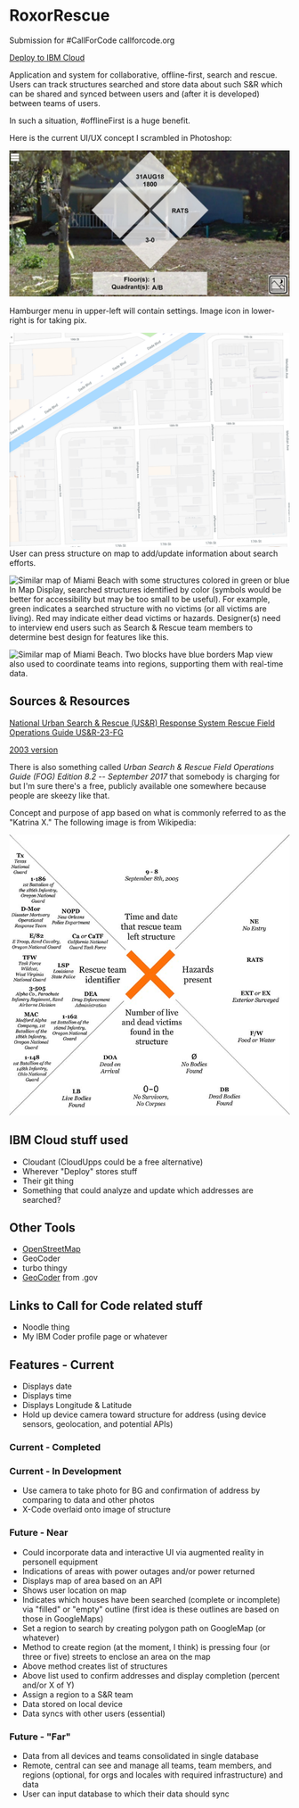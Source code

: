 # RoxorRescue
Submission for #CallForCode
callforcode.org

[Deploy to IBM Cloud](https://bluemix.net/deploy?repository=https://github.com/jotasprout/RoxorRescue)

Application and system for collaborative, offline-first, search and rescue. Users can track structures searched and store data about such S&R which can be shared and synced between users and (after it is developed) between teams of users.

In such a situation, #offlineFirst is a huge benefit.

Here is the current UI/UX concept I scrambled in Photoshop:

![Photo of a house with FEMA search symbols overlay](https://github.com/jotasprout/RoxorRescue/blob/master/imgs/UIsketch.jpg)

Hamburger menu in upper-left will contain settings. Image icon in lower-right is for taking pix.

![Screenshot of Miami Beach in GoogleMaps](https://github.com/jotasprout/RoxorRescue/blob/master/imgs/miamiBeachGoogleMap.png)
User can press structure on map to add/update information about search efforts.

![Similar map of Miami Beach with some structures colored in green or blue](https://github.com/jotasprout/RoxorRescue/blob/master/imgs/miamiBeachGoogleMap_redGreen.jpg_)
In Map Display, searched structures identified by color (symbols would be better for accessibility but may be too small to be useful). For example, green indicates a searched structure with no victims (or all victims are living). Red may indicate either dead victims or hazards. Designer(s) need to interview end users such as Search & Rescue team members to determine best design for features like this.

![Similar map of Miami Beach. Two blocks have blue borders](https://github.com/jotasprout/RoxorRescue/blob/master/imgs/miamiBeachGoogleMap_regions.png)
Map view also used to coordinate teams into regions, supporting them with real-time data.

## Sources & Resources

[National Urban Search & Rescue (US&R) Response System Rescue Field Operations Guide US&R-23-FG](https://www.fema.gov/pdf/emergency/usr/usr_23_20080205_rog.pdf)

[2003 version](https://www.fema.gov/pdf/emergency/usr/usr_fog_sept_25_2003_color_final.pdf)

There is also something called _Urban Search & Rescue Field Operations Guide (FOG) Edition 8.2 -- September 2017_ that somebody is charging for but I'm sure there's a free, publicly available one somewhere because people are skeezy like that.

Concept and purpose of app based on what is commonly referred to as the "Katrina X." The following image is from Wikipedia:

![Each diamond contains image about search(es) performed on the house.](https://github.com/jotasprout/RoxorRescue/blob/master/imgs/Katrina_x_small.jpg)

## IBM Cloud stuff used
- Cloudant (CloudUpps could be a free alternative)
- Wherever "Deploy" stores stuff
- Their git thing
- Something that could analyze and update which addresses are searched?

## Other Tools
- [OpenStreetMap](https://www.openstreetmap.org)
- GeoCoder
- turbo thingy
- [GeoCoder](https://geocoding.geo.census.gov/) from .gov 

## Links to Call for Code related stuff
- Noodle thing
- My IBM Coder profile page or whatever

## Features - Current
- Displays date
- Displays time
- Displays Longitude & Latitude
- Hold up device camera toward structure for address (using device sensors, geolocation, and potential APIs)

### Current - Completed

### Current - In Development
- Use camera to take photo for BG and confirmation of address by comparing to data and other photos
- X-Code overlaid onto image of structure

### Future - Near

- Could incorporate data and interactive UI via augmented reality in personell equipment
- Indications of areas with power outages and/or power returned
- Displays map of area based on an API
- Shows user location on map
- Indicates which houses have been searched (complete or incomplete) via "filled" or "empty" outline (first idea is these outlines are based on those in GoogleMaps)
- Set a region to search by creating polygon path on GoogleMap (or whatever)
- Method to create region (at the moment, I think) is pressing four (or three or five) streets to enclose an area on the map
- Above method creates list of structures
- Above list used to confirm addresses and display completion (percent and/or X of Y)
- Assign a region to a S&R team
- Data stored on local device
- Data syncs with other users (essential)

### Future - "Far"
- Data from all devices and teams consolidated in single database
- Remote, central can see and manage all teams, team members, and regions (optional, for orgs and locales with required infrastructure) and data
- User can input database to which their data should sync